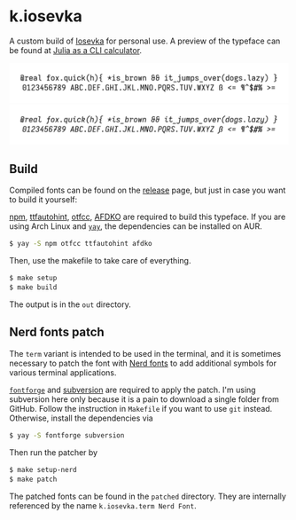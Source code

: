 # k.iosevka

A custom build of [Iosevka](https://typeof.net/Iosevka/) for personal use. A
preview of the typeface can be found at [Julia as a CLI
calculator](https://krasjet.com/rnd.wlk/julia/).

![preview](./preview.png)
![preview-italic](./preview-italic.png)

## Build

Compiled fonts can be found on the
[release](https://github.com/Krasjet/k.iosevka/releases) page, but just in case
you want to build it yourself:

[npm](https://www.npmjs.com/),
[ttfautohint](http://www.freetype.org/ttfautohint/),
[otfcc](https://github.com/caryll/otfcc),
[AFDKO](https://adobe-type-tools.github.io/afdko/AFDKO-Overview.html) are
required to build this typeface. If you are using Arch Linux and
[`yay`](https://github.com/Jguer/yay), the dependencies can be installed on
AUR.

```bash
$ yay -S npm otfcc ttfautohint afdko
```

Then, use the makefile to take care of everything.

```bash
$ make setup
$ make build
```

The output is in the `out` directory.

## Nerd fonts patch

The `term` variant is intended to be used in the terminal, and it is sometimes
necessary to patch the font with [Nerd
fonts](https://github.com/ryanoasis/nerd-fonts) to add additional symbols for
various terminal applications.

[`fontforge`](https://fontforge.org) and [subversion](https://subversion.apache.org/)
are required to apply the patch. I'm using subversion here only because it is a pain to
download a single folder from GitHub. Follow the instruction in `Makefile` if
you want to use `git` instead. Otherwise, install the dependencies via
```bash
$ yay -S fontforge subversion
```
Then run the patcher by
```bash
$ make setup-nerd
$ make patch
```
The patched fonts can be found in the `patched` directory. They are internally referenced by the name `k.iosevka.term Nerd Font`.

